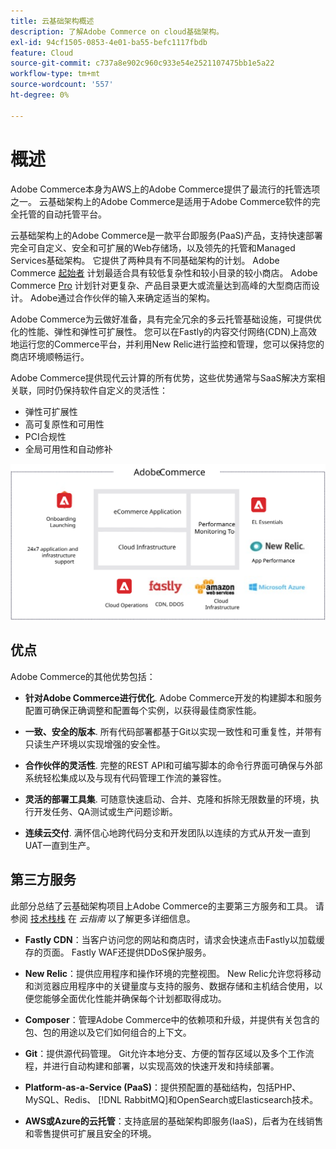 ```yaml
---
title: 云基础架构概述
description: 了解Adobe Commerce on cloud基础架构。
exl-id: 94cf1505-0853-4e01-ba55-befc1117fbdb
feature: Cloud
source-git-commit: c737a8e902c960c933e54e2521107475bb1e5a22
workflow-type: tm+mt
source-wordcount: '557'
ht-degree: 0%

---
```



# 概述

Adobe Commerce本身为AWS上的Adobe Commerce提供了最流行的托管选项之一。 云基础架构上的Adobe Commerce是适用于Adobe Commerce软件的完全托管的自动托管平台。

云基础架构上的Adobe Commerce是一款平台即服务(PaaS)产品，支持快速部署完全可自定义、安全和可扩展的Web存储场，以及领先的托管和Managed Services基础架构。 它提供了两种具有不同基础架构的计划。 Adobe Commerce [起始者](https://experienceleague.adobe.com/docs/commerce-cloud-service/user-guide/architecture/cloud-architecture.html#starter-projects) 计划最适合具有较低复杂性和较小目录的较小商店。 Adobe Commerce [Pro](https://experienceleague.adobe.com/docs/commerce-cloud-service/user-guide/architecture/cloud-architecture.html#pro-projects) 计划针对更复杂、产品目录更大或流量达到高峰的大型商店而设计。 Adobe通过合作伙伴的输入来确定适当的架构。

Adobe Commerce为云做好准备，具有完全冗余的多云托管基础设施，可提供优化的性能、弹性和弹性可扩展性。 您可以在Fastly的内容交付网络(CDN)上高效地运行您的Commerce平台，并利用New Relic进行监控和管理，您可以保持您的商店环境顺畅运行。

Adobe Commerce提供现代云计算的所有优势，这些优势通常与SaaS解决方案相关联，同时仍保持软件自定义的灵活性：

- 弹性可扩展性
- 高可复原性和可用性
- PCI合规性
- 全局可用性和自动修补

![在云基础架构上显示Adobe Commerce的架构元素的图表](../../../assets/playbooks/adobe-commerce-cloud-infrastructure.svg)

## 优点

Adobe Commerce的其他优势包括：

- **针对Adobe Commerce进行优化**. Adobe Commerce开发的构建脚本和服务配置可确保正确调整和配置每个实例，以获得最佳商家性能。

- **一致、安全的版本**. 所有代码部署都基于Git以实现一致性和可重复性，并带有只读生产环境以实现增强的安全性。

- **合作伙伴的灵活性**. 完整的REST API和可编写脚本的命令行界面可确保与外部系统轻松集成以及与现有代码管理工作流的兼容性。

- **灵活的部署工具集**. 可随意快速启动、合并、克隆和拆除无限数量的环境，执行开发任务、QA测试或生产问题诊断。

- **连续云交付**. 满怀信心地跨代码分支和开发团队以连续的方式从开发一直到UAT一直到生产。

## 第三方服务

此部分总结了云基础架构项目上Adobe Commerce的主要第三方服务和工具。 请参阅 [技术栈栈](https://experienceleague.adobe.com/docs/commerce-cloud-service/user-guide/architecture/tech-stack.html) 在 _云指南_ 以了解更多详细信息。

- **Fastly CDN**：当客户访问您的网站和商店时，请求会快速点击Fastly以加载缓存的页面。 Fastly WAF还提供DDoS保护服务。

- **New Relic**：提供应用程序和操作环境的完整视图。 New Relic允许您将移动和浏览器应用程序中的关键量度与支持的服务、数据存储和主机结合使用，以便您能够全面优化性能并确保每个计划都取得成功。

- **Composer**：管理Adobe Commerce中的依赖项和升级，并提供有关包含的包、包的用途以及它们如何组合的上下文。

- **Git**：提供源代码管理。 Git允许本地分支、方便的暂存区域以及多个工作流程，并进行自动构建和部署，以实现高效的快速开发和持续部署。

- **Platform-as-a-Service (PaaS)**：提供预配置的基础结构，包括PHP、MySQL、Redis、 [!DNL RabbitMQ]和OpenSearch或Elasticsearch技术。

- **AWS或Azure的云托管**：支持底层的基础架构即服务(IaaS)，后者为在线销售和零售提供可扩展且安全的环境。
